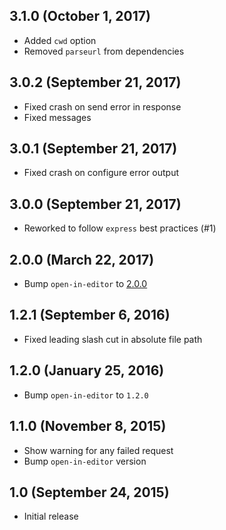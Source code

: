 ## 3.1.0 (October 1, 2017)

- Added `cwd` option
- Removed `parseurl` from dependencies

## 3.0.2 (September 21, 2017)

- Fixed crash on send error in response
- Fixed messages

## 3.0.1 (September 21, 2017)

- Fixed crash on configure error output

## 3.0.0 (September 21, 2017)

- Reworked to follow `express` best practices (#1)

## 2.0.0 (March 22, 2017)

- Bump `open-in-editor` to [2.0.0](https://github.com/lahmatiy/open-in-editor/releases/tag/v2.0.0)

## 1.2.1 (September 6, 2016)

- Fixed leading slash cut in absolute file path

## 1.2.0 (January 25, 2016)

- Bump `open-in-editor` to `1.2.0`

## 1.1.0 (November 8, 2015)

- Show warning for any failed request
- Bump `open-in-editor` version

## 1.0 (September 24, 2015)

- Initial release
